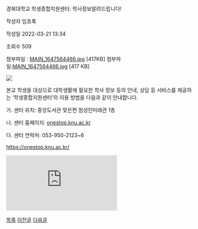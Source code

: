 
경북대학교 학생종합지원센터: 학사정보알려드립니다!





작성자
임초록


작성일
2022-03-21 13:34


조회수
509


첨부파일 : [MAIN\_1647564466.jpg](https://computer.knu.ac.kr/pack/bbs/down.php?f_name=QkdUVllEWFRaVXNNdhQWbklUQg==&o_name=MAIN_1647564466.jpg&tbl=Site_BBS_25) [417KB]  첨부파일:[MAIN\_1647564466.jpg](https://computer.knu.ac.kr/pack/bbs/down.php?f_name=Q0dUVllEWFRaVXNNdBUSbklUQg==&o_name=MAIN_1647564466.jpg&tbl=Site_BBS_25) [417 KB]


![](/pack/bbs/uploads/Site_BBS_25/120220321133413.jpg)  
  
﻿﻿﻿﻿﻿﻿﻿﻿﻿﻿﻿﻿﻿﻿본교 학생을 대상으로 대학생활에 필요한 학사 정보 등의 안내, 상담 등 서비스를 제공하는 ‘학생종합지원센터’의 이용 방법을 다음과 같이 안내합니다.

  


가. 센터 위치: 중앙도서관 맞은편 첨성인미래관 1층

나. 센터 홈페이지: [onestop.knu.ac.kr](https://onestop.knu.ac.kr/)

다. 센터 연락처: 053-950-2123~6

  
﻿﻿[﻿](https://onestop.knu.ac.kr/)<https://onestop.knu.ac.kr/>

![](https://cse.knu.ac.krhttps://computer.knu.ac.kr/pack/bbs/down.php?f_name=Q0dUVllEWFRaVXNNdBUSbklUQg==&o_name=MAIN_1647564466.jpg&tbl=Site_BBS_25)  








[목록](https://computer.knu.ac.kr/06_sub/02_sub.html?key=&keyfield=&category=&page=1&bbs_code=Site_BBS_25)
[이전글](https://computer.knu.ac.kr/06_sub/02_sub.html?bbs_cmd=view&page=1&key=&keyfield=&category=&no=3724&bbs_code=Site_BBS_25)
[다음글](https://computer.knu.ac.kr/06_sub/02_sub.html?bbs_cmd=view&page=1&key=&keyfield=&category=&no=3726&bbs_code=Site_BBS_25)

















 